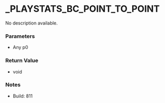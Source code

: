 # _PLAYSTATS_BC_POINT_TO_POINT

No description available.

### Parameters
* Any p0

### Return Value
* void

### Notes
* Build: 811

